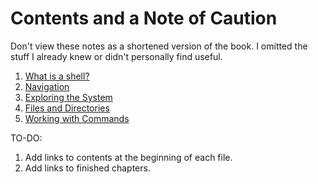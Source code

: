 # Contents and a Note of Caution

Don't view these notes as a shortened version of the book. I omitted the stuff
I already knew or didn't personally find useful.

1. [What is a shell?](01-shell.md)
1. [Navigation](02-navigation.md)
1. [Exploring the System](03-exploring.md)
1. [Files and Directories](04-files-and-dirs.md)
1. [Working with Commands](05-working-with-command.md)

TO-DO:
1. Add links to contents at the beginning of each file.
2. Add links to finished chapters.
